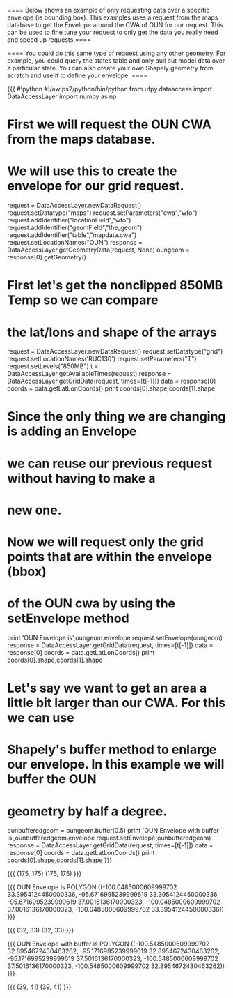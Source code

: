 ==== Below shows an example of only requesting data over a specific envelope (ie bounding box). This examples uses a request from the maps database to get the Envelope around the CWA of OUN for our request. This can be used to fine tune your request to only get the data you really need and speed up requests.====

==== You could do this same type of request using any other geometry. For example, you could query the states table and only pull out model data over a particular state. You can also create your own Shapely geometry from scratch and use it to define your envelope. ====

{{{
#!python
#!/awips2/python/bin/python
from ufpy.dataaccess import DataAccessLayer
import numpy as np

# First we will request the OUN CWA from the maps database.
# We will use this to create the envelope for our grid request.
request = DataAccessLayer.newDataRequest()
request.setDatatype("maps")
request.setParameters("cwa","wfo")
request.addIdentifier("locationField","wfo")
request.addIdentifier("geomField","the_geom")
request.addIdentifier("table","mapdata.cwa")
request.setLocationNames("OUN")
response = DataAccessLayer.getGeometryData(request, None)
oungeom = response[0].getGeometry()

# First let's get the nonclipped 850MB Temp so we can compare
# the lat/lons and shape of the arrays
request = DataAccessLayer.newDataRequest()
request.setDatatype("grid")
request.setLocationNames('RUC130')
request.setParameters("T")
request.setLevels("850MB")
t = DataAccessLayer.getAvailableTimes(request)
response = DataAccessLayer.getGridData(request, times=[t[-1]])
data = response[0]
coords = data.getLatLonCoords()
print coords[0].shape,coords[1].shape

# Since the only thing we are changing is adding an Envelope
# we can reuse our previous request without having to make a
# new one.
# Now we will request only the grid points that are within the envelope (bbox)
# of the OUN cwa by using the setEnvelope method
print 'OUN Envelope is',oungeom.envelope
request.setEnvelope(oungeom)
response = DataAccessLayer.getGridData(request, times=[t[-1]])
data = response[0]
coords = data.getLatLonCoords()
print coords[0].shape,coords[1].shape

# Let's say we want to get an area a little bit larger than our CWA. For this we can use
# Shapely's buffer method to enlarge our envelope. In this example we will buffer the OUN
# geometry by half a degree.
ounbufferedgeom = oungeom.buffer(0.5)
print 'OUN Envelope with buffer is',ounbufferedgeom.envelope
request.setEnvelope(ounbufferedgeom)
response = DataAccessLayer.getGridData(request, times=[t[-1]])
data = response[0]
coords = data.getLatLonCoords()
print coords[0].shape,coords[1].shape
}}}

{{{
(175, 175) (175, 175)
}}}

{{{
OUN Envelope is POLYGON ((-100.0485000609999702 33.3954124450000336, -95.6716995239999619 33.3954124450000336, -95.6716995239999619 37.0016136170000323, -100.0485000609999702 37.0016136170000323, -100.0485000609999702 33.3954124450000336))
}}}

{{{
(32, 33) (32, 33)
}}}

{{{
OUN Envelope with buffer is POLYGON ((-100.5485000609999702 32.8954672430463262, -95.1716995239999619 32.8954672430463262, -95.1716995239999619 37.5016136170000323, -100.5485000609999702 37.5016136170000323, -100.5485000609999702 32.8954672430463262))
}}}

{{{
(39, 41) (39, 41)
}}}
